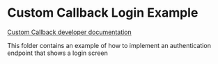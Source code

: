 # Custom Callback Login Example

[Custom Callback developer documentation](https://developer.helpscout.com/docs-api/restricted-docs/#custom-callback)

This folder contains an example of how to implement an authentication endpoint that shows a login screen
